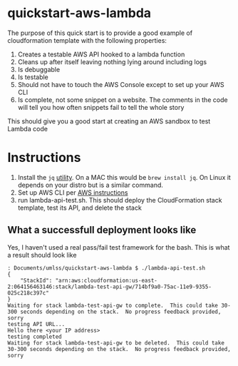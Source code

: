 # quickstart-aws-lambda
The purpose of this quick start is to provide a good example of cloudformation template 
with the following properties:

1. Creates a testable AWS API hooked to a lambda function
1. Cleans up after itself leaving nothing lying around including logs
1. Is debuggable
1. Is testable
1. Should not have to touch the AWS Console except to set up your AWS CLI
1. Is complete, not some snippet on a website.  The comments in the code
   will tell you how often snippets fail to tell the whole story

This should give you a good start at creating an AWS sandbox to test Lambda code

# Instructions

1. Install the `jq` [utility](https://stedolan.github.io/jq/). On a MAC this would be `brew install jq`.  On Linux it depends on your distro but is a similar command.
1. Set up AWS CLI per [AWS instructions](https://docs.aws.amazon.com/polly/latest/dg/setup-aws-cli.html)
1. run lambda-api-test.sh.  This should deploy the CloudFormation stack template, test its API, and delete the stack

## What a successfull deployment looks like
Yes, I haven't used a real pass/fail test framework for the bash.  This is what a result should look like
```
: Documents/umlss/quickstart-aws-lambda $ ./lambda-api-test.sh 
{
    "StackId": "arn:aws:cloudformation:us-east-2:064156463146:stack/lambda-test-api-gw/714bf9a0-75ac-11e9-9355-025c218c397c"
}
Waiting for stack lambda-test-api-gw to complete.  This could take 30-300 seconds depending on the stack.  No progress feedback provided, sorry
testing API URL...
Hello there <your IP address>
testing completed
Waiting for stack lambda-test-api-gw to be deleted.  This could take 30-300 seconds depending on the stack.  No progress feedback provided, sorry

```
